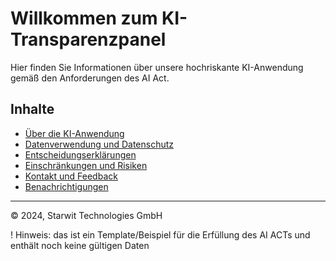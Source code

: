 # Willkommen zum KI-Transparenzpanel

Hier finden Sie Informationen über unsere hochriskante KI-Anwendung gemäß den Anforderungen des AI Act.

## Inhalte

- [Über die KI-Anwendung](docs/about-ai.md)
- [Datenverwendung und Datenschutz](docs/data-usage-protection.md)
- [Entscheidungserklärungen](docs/decision-explanations.md)
- [Einschränkungen und Risiken](docs/limitations-risks.md)
- [Kontakt und Feedback](docs/contact-feedback.md)
- [Benachrichtigungen](docs/notifications.md)
---

© 2024, Starwit Technologies GmbH

! Hinweis: das ist ein Template/Beispiel für die Erfüllung des AI ACTs und enthält noch keine gültigen Daten
